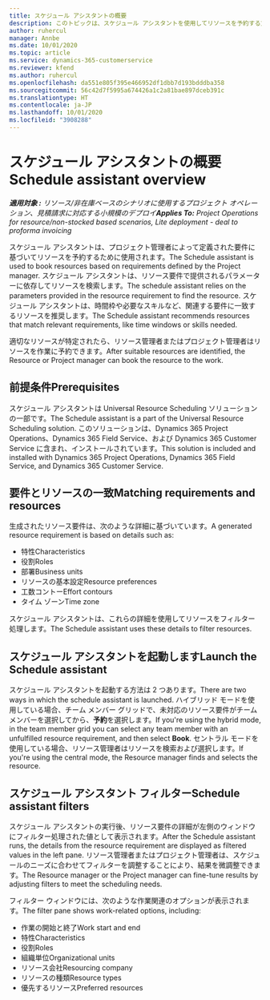 ```yaml
---
title: スケジュール アシスタントの概要
description: このトピックは、スケジュール アシスタントを使用してリソースを予約する方法を説明します。
author: ruhercul
manager: Annbe
ms.date: 10/01/2020
ms.topic: article
ms.service: dynamics-365-customerservice
ms.reviewer: kfend
ms.author: ruhercul
ms.openlocfilehash: da551e805f395e466952df1dbb7d193bdddba358
ms.sourcegitcommit: 56c42d7f5995a674426a1c2a81bae897dceb391c
ms.translationtype: HT
ms.contentlocale: ja-JP
ms.lasthandoff: 10/01/2020
ms.locfileid: "3908288"
---
```

# <a name="schedule-assistant-overview"></a><span data-ttu-id="70826-103">スケジュール アシスタントの概要</span><span class="sxs-lookup"><span data-stu-id="70826-103">Schedule assistant overview</span></span>

<span data-ttu-id="70826-104">_**適用対象 :** リソース/非在庫ベースのシナリオに使用するプロジェクト オペレーション、見積請求に対応する小規模のデプロイ_</span><span class="sxs-lookup"><span data-stu-id="70826-104">_**Applies To:** Project Operations for resource/non-stocked based scenarios, Lite deployment - deal to proforma invoicing_</span></span>

<span data-ttu-id="70826-105">スケジュール アシスタントは、プロジェクト管理者によって定義された要件に基づいてリソースを予約するために使用されます。</span><span class="sxs-lookup"><span data-stu-id="70826-105">The Schedule assistant is used to book resources based on requirements defined by the Project manager.</span></span> <span data-ttu-id="70826-106">スケジュール アシスタントは、リソース要件で提供されるパラメーターに依存してリソースを検索します。</span><span class="sxs-lookup"><span data-stu-id="70826-106">The schedule assistant relies on the parameters provided in the resource requirement to find the resource.</span></span> <span data-ttu-id="70826-107">スケジュール アシスタントは、時間枠や必要なスキルなど、関連する要件に一致するリソースを推奨します。</span><span class="sxs-lookup"><span data-stu-id="70826-107">The Schedule assistant recommends resources that match relevant requirements, like time windows or skills needed.</span></span>

<span data-ttu-id="70826-108">適切なリソースが特定されたら、リソース管理者またはプロジェクト管理者はリソースを作業に予約できます。</span><span class="sxs-lookup"><span data-stu-id="70826-108">After suitable resources are identified, the Resource or Project manager can book the resource to the work.</span></span>

## <a name="prerequisites"></a><span data-ttu-id="70826-109">前提条件</span><span class="sxs-lookup"><span data-stu-id="70826-109">Prerequisites</span></span>

<span data-ttu-id="70826-110">スケジュール アシスタントは Universal Resource Scheduling ソリューションの一部です。</span><span class="sxs-lookup"><span data-stu-id="70826-110">The Schedule assistant is a part of the Universal Resource Scheduling solution.</span></span> <span data-ttu-id="70826-111">このソリューションは、Dynamics 365 Project Operations、Dynamics 365 Field Service、および Dynamics 365 Customer Service に含まれ、インストールされています。</span><span class="sxs-lookup"><span data-stu-id="70826-111">This solution is included and installed with Dynamics 365 Project Operations, Dynamics 365 Field Service, and Dynamics 365 Customer Service.</span></span>

## <a name="matching-requirements-and-resources"></a><span data-ttu-id="70826-112">要件とリソースの一致</span><span class="sxs-lookup"><span data-stu-id="70826-112">Matching requirements and resources</span></span>

<span data-ttu-id="70826-113">生成されたリソース要件は、次のような詳細に基づいています。</span><span class="sxs-lookup"><span data-stu-id="70826-113">A generated resource requirement is based on details such as:</span></span>

-   <span data-ttu-id="70826-114">特性</span><span class="sxs-lookup"><span data-stu-id="70826-114">Characteristics</span></span>
-   <span data-ttu-id="70826-115">役割</span><span class="sxs-lookup"><span data-stu-id="70826-115">Roles</span></span>
-   <span data-ttu-id="70826-116">部署</span><span class="sxs-lookup"><span data-stu-id="70826-116">Business units</span></span>
-   <span data-ttu-id="70826-117">リソースの基本設定</span><span class="sxs-lookup"><span data-stu-id="70826-117">Resource preferences</span></span>
-   <span data-ttu-id="70826-118">工数コントー</span><span class="sxs-lookup"><span data-stu-id="70826-118">Effort contours</span></span>
-   <span data-ttu-id="70826-119">タイム ゾーン</span><span class="sxs-lookup"><span data-stu-id="70826-119">Time zone</span></span>

<span data-ttu-id="70826-120">スケジュール アシスタントは、これらの詳細を使用してリソースをフィルター処理します。</span><span class="sxs-lookup"><span data-stu-id="70826-120">The Schedule assistant uses these details to filter resources.</span></span>

## <a name="launch-the-schedule-assistant"></a><span data-ttu-id="70826-121">スケジュール アシスタントを起動します</span><span class="sxs-lookup"><span data-stu-id="70826-121">Launch the Schedule assistant</span></span>

<span data-ttu-id="70826-122">スケジュール アシスタントを起動する方法は 2 つあります。</span><span class="sxs-lookup"><span data-stu-id="70826-122">There are two ways in which the schedule assistant is launched.</span></span> <span data-ttu-id="70826-123">ハイブリッド モードを使用している場合、チーム メンバー グリッドで、未対応のリソース要件がチーム メンバーを選択してから、**予約**を選択します。</span><span class="sxs-lookup"><span data-stu-id="70826-123">If you're using the hybrid mode, in the team member grid you can select any team member with an unfulfilled resource requirement, and then select **Book**.</span></span> <span data-ttu-id="70826-124">セントラル モードを使用している場合、リソース管理者はリソースを検索および選択します。</span><span class="sxs-lookup"><span data-stu-id="70826-124">If you're using the central mode, the Resource manager finds and selects the resource.</span></span>

## <a name="schedule-assistant-filters"></a><span data-ttu-id="70826-125">スケジュール アシスタント フィルター</span><span class="sxs-lookup"><span data-stu-id="70826-125">Schedule assistant filters</span></span>

<span data-ttu-id="70826-126">スケジュール アシスタントの実行後、リソース要件の詳細が左側のウィンドウにフィルター処理された値として表示されます。</span><span class="sxs-lookup"><span data-stu-id="70826-126">After the Schedule assistant runs, the details from the resource requirement are displayed as filtered values in the left pane.</span></span> <span data-ttu-id="70826-127">リソース管理者またはプロジェクト管理者は、スケジュールのニーズに合わせてフィルターを調整することにより、結果を微調整できます。</span><span class="sxs-lookup"><span data-stu-id="70826-127">The Resource manager or the Project manager can fine-tune results by adjusting filters to meet the scheduling needs.</span></span>

<span data-ttu-id="70826-128">フィルター ウィンドウには、次のような作業関連のオプションが表示されます。</span><span class="sxs-lookup"><span data-stu-id="70826-128">The filter pane shows work-related options, including:</span></span>

-   <span data-ttu-id="70826-129">作業の開始と終了</span><span class="sxs-lookup"><span data-stu-id="70826-129">Work start and end</span></span>
-   <span data-ttu-id="70826-130">特性</span><span class="sxs-lookup"><span data-stu-id="70826-130">Characteristics</span></span>
-   <span data-ttu-id="70826-131">役割</span><span class="sxs-lookup"><span data-stu-id="70826-131">Roles</span></span>
-   <span data-ttu-id="70826-132">組織単位</span><span class="sxs-lookup"><span data-stu-id="70826-132">Organizational units</span></span>
-   <span data-ttu-id="70826-133">リソース会社</span><span class="sxs-lookup"><span data-stu-id="70826-133">Resourcing company</span></span>
-   <span data-ttu-id="70826-134">リソースの種類</span><span class="sxs-lookup"><span data-stu-id="70826-134">Resource types</span></span>
-   <span data-ttu-id="70826-135">優先するリソース</span><span class="sxs-lookup"><span data-stu-id="70826-135">Preferred resources</span></span>
